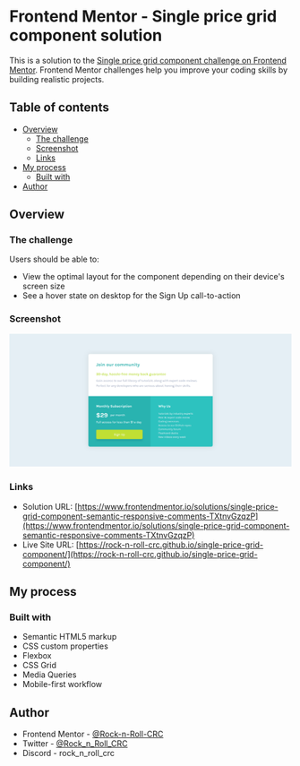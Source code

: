 # Frontend Mentor - Single price grid component solution

This is a solution to the [Single price grid component challenge on Frontend Mentor](https://www.frontendmentor.io/challenges/single-price-grid-component-5ce41129d0ff452fec5abbbc). Frontend Mentor challenges help you improve your coding skills by building realistic projects.

## Table of contents

- [Overview](#overview)
  - [The challenge](#the-challenge)
  - [Screenshot](#screenshot)
  - [Links](#links)
- [My process](#my-process)
  - [Built with](#built-with)
- [Author](#author)

## Overview

### The challenge

Users should be able to:

- View the optimal layout for the component depending on their device's screen size
- See a hover state on desktop for the Sign Up call-to-action

### Screenshot

![](./designs/screenshot.jpg)

### Links

- Solution URL: [https://www.frontendmentor.io/solutions/single-price-grid-component-semantic-responsive-comments-TXtnvGzqzP](https://www.frontendmentor.io/solutions/single-price-grid-component-semantic-responsive-comments-TXtnvGzqzP)
- Live Site URL: [https://rock-n-roll-crc.github.io/single-price-grid-component/](https://rock-n-roll-crc.github.io/single-price-grid-component/)

## My process

### Built with

- Semantic HTML5 markup
- CSS custom properties
- Flexbox
- CSS Grid
- Media Queries
- Mobile-first workflow

## Author

- Frontend Mentor - [@Rock-n-Roll-CRC](https://www.frontendmentor.io/profile/Rock-n-Roll-CRC)
- Twitter - [@Rock_n_Roll_CRC](https://twitter.com/Rock_n_Roll_CRC)
- Discord - rock_n_roll_crc
